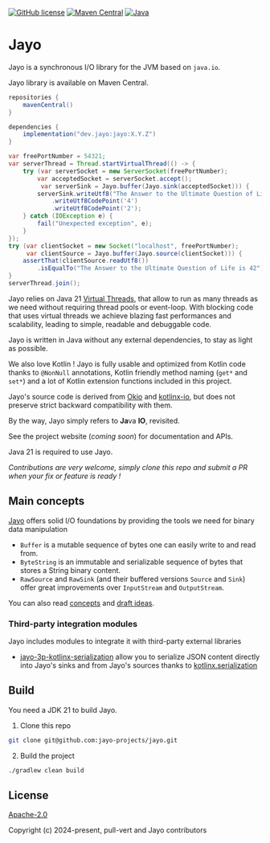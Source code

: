 [![GitHub license](https://img.shields.io/badge/license-Apache%20License%202.0-blue.svg?style=flat)](https://www.apache.org/licenses/LICENSE-2.0)
[![Maven Central](https://img.shields.io/maven-central/v/dev.jayo/jayo)](https://central.sonatype.com/artifact/dev.jayo/jayo)
[![Java](https://img.shields.io/badge/Java-21-ED8B00?logo=openjdk)](https://www.java.com/en/download/help/whatis_java.html)

# Jayo

Jayo is a synchronous I/O library for the JVM based on `java.io`.

Jayo library is available on Maven Central.
```groovy
repositories {
    mavenCentral()
}

dependencies {
    implementation("dev.jayo:jayo:X.Y.Z")
}
```
```java
var freePortNumber = 54321;
var serverThread = Thread.startVirtualThread(() -> {
    try (var serverSocket = new ServerSocket(freePortNumber);
        var acceptedSocket = serverSocket.accept();
         var serverSink = Jayo.buffer(Jayo.sink(acceptedSocket))) {
        serverSink.writeUtf8("The Answer to the Ultimate Question of Life is ")
            .writeUtf8CodePoint('4')
            .writeUtf8CodePoint('2');
    } catch (IOException e) {
        fail("Unexpected exception", e);
    }
});
try (var clientSocket = new Socket("localhost", freePortNumber);
     var clientSource = Jayo.buffer(Jayo.source(clientSocket))) {
    assertThat(clientSource.readUtf8())
        .isEqualTo("The Answer to the Ultimate Question of Life is 42");
}
serverThread.join();
```

Jayo relies on Java 21 [Virtual Threads](https://wiki.openjdk.java.net/display/loom/Main), that allow to run as many
threads as we need without requiring thread pools or event-loop. With blocking code that uses virtual threads we achieve
blazing fast performances and scalability, leading to simple, readable and debuggable code.

Jayo is written in Java without any external dependencies, to stay as light as possible.

We also love Kotlin ! Jayo is fully usable and optimized from Kotlin code thanks to `@NonNull` annotations, Kotlin
friendly method naming (`get*` and `set*`) and a lot of Kotlin extension functions included in this project.

Jayo's source code is derived from [Okio](https://github.com/square/okio) and
[kotlinx-io](https://github.com/Kotlin/kotlinx-io), but does not preserve strict backward compatibility with them.

By the way, Jayo simply refers to **Ja**va **IO**, revisited.

See the project website (*coming soon*) for documentation and APIs.

Java 21 is required to use Jayo.

*Contributions are very welcome, simply clone this repo and submit a PR when your fix or feature is ready !*

## Main concepts

[Jayo](./core) offers solid I/O foundations by providing the tools we need for binary data manipulation
* `Buffer` is a mutable sequence of bytes one can easily write to and read from.
* `ByteString` is an immutable and serializable sequence of bytes that stores a String binary content.
* `RawSource` and `RawSink` (and their buffered versions `Source` and `Sink`) offer great improvements over
`InputStream` and `OutputStream`.

You can also read [concepts](CONCEPT.md) and [draft ideas](DRAFT_IDEAS.md).

### Third-party integration modules

Jayo includes modules to integrate it with third-party external libraries
* [jayo-3p-kotlinx-serialization](./third-party/kotlinx-serial) allow you to serialize JSON content directly into Jayo's sinks and
from Jayo's sources thanks to [kotlinx.serialization](https://github.com/Kotlin/kotlinx.serialization)

## Build

You need a JDK 21 to build Jayo.

1. Clone this repo

```bash
git clone git@github.com:jayo-projects/jayo.git
```

2. Build the project

```bash
./gradlew clean build
```

## License

[Apache-2.0](https://opensource.org/license/apache-2-0)

Copyright (c) 2024-present, pull-vert and Jayo contributors
